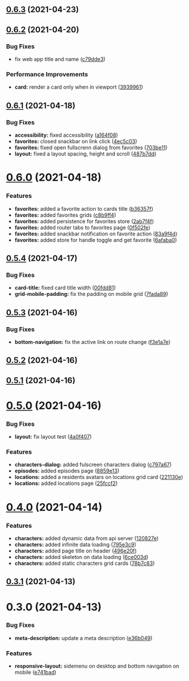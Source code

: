 ## [0.6.3](https://github.com/ruddenchaux/rickandmorty/compare/0.6.2...0.6.3) (2021-04-23)

## [0.6.2](https://github.com/ruddenchaux/rickandmorty/compare/0.6.1...0.6.2) (2021-04-20)


### Bug Fixes

* fix web app  title and name ([c79dde3](https://github.com/ruddenchaux/rickandmorty/commit/c79dde37066950e9257f7f12398d046bcab0b8e9))


### Performance Improvements

* **card:** render a card only when in viewport ([3939961](https://github.com/ruddenchaux/rickandmorty/commit/39399613d3739bbfdb93bcb9e07c223167ba0344))

## [0.6.1](https://github.com/ruddenchaux/rickandmorty/compare/0.6.0...0.6.1) (2021-04-18)


### Bug Fixes

* **accessibility:** fixed accessibility ([a164f08](https://github.com/ruddenchaux/rickandmorty/commit/a164f085631b4aac279c6040f36e2488532c6f57))
* **favorites:** closed snackbar on link click ([4ec5c03](https://github.com/ruddenchaux/rickandmorty/commit/4ec5c035fc2b06e4c6e82e7d81bfe9a91970e986))
* **favorites:** fixed open fullscrenn dialog from favorites ([703be11](https://github.com/ruddenchaux/rickandmorty/commit/703be118f05524e1f6e4096b5c4894e5955a918f))
* **layout:** fixed a layout spacing, height and scroll ([487b7dd](https://github.com/ruddenchaux/rickandmorty/commit/487b7ddb652805d58f6ab7a24699a53240b9cd01))

# [0.6.0](https://github.com/ruddenchaux/rickandmorty/compare/0.5.4...0.6.0) (2021-04-18)


### Features

* **favorites:** added a favorite action to cards title ([b36357f](https://github.com/ruddenchaux/rickandmorty/commit/b36357f4c52be4856691d95031ca449095a74439))
* **favorites:** added favorites grids ([c8b9ff4](https://github.com/ruddenchaux/rickandmorty/commit/c8b9ff40d32ff2348ceced8c2c7ca41d230ce528))
* **favorites:** added persistence for favorites store ([2ab7f4f](https://github.com/ruddenchaux/rickandmorty/commit/2ab7f4f58df5773e35c2d8aef15694f899774439))
* **favorites:** added router tabs to favorites page ([0f502fe](https://github.com/ruddenchaux/rickandmorty/commit/0f502febb3d842c4a2abf9fffa27646232fa3674))
* **favorites:** added snackbar notification on favorite action ([83a9f4d](https://github.com/ruddenchaux/rickandmorty/commit/83a9f4d6f50d68a4370ba3bfcbf730b8220ded99))
* **favorites:** added store for handle toggle and get favorite ([6afaba0](https://github.com/ruddenchaux/rickandmorty/commit/6afaba0937fb5379a4e9810bf673815c4238eced))

## [0.5.4](https://github.com/ruddenchaux/rickandmorty/compare/0.5.3...0.5.4) (2021-04-17)


### Bug Fixes

* **card-title:** fixed card title width ([00fdd81](https://github.com/ruddenchaux/rickandmorty/commit/00fdd81c48fe948ae3e999bab38e10fae085034f))
* **grid-mobile-padding:** fix the padding on mobile grid ([7fada89](https://github.com/ruddenchaux/rickandmorty/commit/7fada894b4613483107d235e94d29fed9891a659))

## [0.5.3](https://github.com/ruddenchaux/rickandmorty/compare/0.5.2...0.5.3) (2021-04-16)


### Bug Fixes

* **bottom-navigation:** fix the active link on route change ([f3e1a7e](https://github.com/ruddenchaux/rickandmorty/commit/f3e1a7e2a23ad227bdfebd4b82dcde319ca206a9))

## [0.5.2](https://github.com/ruddenchaux/rickandmorty/compare/0.5.1...0.5.2) (2021-04-16)

## [0.5.1](https://github.com/ruddenchaux/rickandmorty/compare/0.5.0...0.5.1) (2021-04-16)

# [0.5.0](https://github.com/ruddenchaux/rickandmorty/compare/0.4.0...0.5.0) (2021-04-16)


### Bug Fixes

* **layout:** fix layout test ([4a0f407](https://github.com/ruddenchaux/rickandmorty/commit/4a0f407dc588f3180d9a0f1d439277edc1c6c066))


### Features

* **characters-dialog:** added fulscreen characters dialog ([c797a67](https://github.com/ruddenchaux/rickandmorty/commit/c797a67d4a6a09a5d76f70324f6995ae0dedcce4))
* **episodes:** added episodes page ([8859e13](https://github.com/ruddenchaux/rickandmorty/commit/8859e13da5b3d335021ac3460b31055d12fc3ab4))
* **locations:** added a residents avatars on locations grid card ([221130e](https://github.com/ruddenchaux/rickandmorty/commit/221130eb31ef473a794db2c5965e203042d3fde6))
* **locations:** added locations page ([25fccf2](https://github.com/ruddenchaux/rickandmorty/commit/25fccf2f690405dfb675475c77c84c147ad1a3a4))

# [0.4.0](https://github.com/ruddenchaux/rickandmorty/compare/0.3.1...0.4.0) (2021-04-14)


### Features

* **characters:** added dynamic data from api server ([120827e](https://github.com/ruddenchaux/rickandmorty/commit/120827e0055bf57324a20b842869fc3b26b22b2b))
* **characters:** added infinite data loading ([795e3c9](https://github.com/ruddenchaux/rickandmorty/commit/795e3c9ed336ca2fa6d9f47dc0ddcb79347f0044))
* **characters:** added page title on header ([496e20f](https://github.com/ruddenchaux/rickandmorty/commit/496e20fa8a1629200ec37c258c7e2c506da96f5c))
* **characters:** added skeleton on data loading ([6ce003d](https://github.com/ruddenchaux/rickandmorty/commit/6ce003dd10bcfad7b6f58b27c57850fdde63f673))
* **characters:** added static characters grid cards ([78b7c83](https://github.com/ruddenchaux/rickandmorty/commit/78b7c83e17b78dcc4acd5a286cb3f455f138d6c4))

## [0.3.1](https://github.com/ruddenchaux/rickandmorty/compare/0.3.0...0.3.1) (2021-04-13)

# 0.3.0 (2021-04-13)


### Bug Fixes

* **meta-description:** update a meta description ([e36b049](https://github.com/ruddenchaux/rickandmorty/commit/e36b049adedd69bd87a007b3ae036010a3c6bcd1))


### Features

* **responsive-layout:** sidemenu on desktop and bottom navigation on mobile ([e741bad](https://github.com/ruddenchaux/rickandmorty/commit/e741bad91a38b818cecca310d3e4d6a8db652a62))

